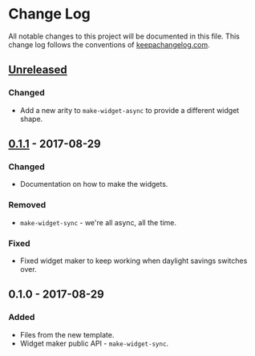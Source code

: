 # Change Log
All notable changes to this project will be documented in this file. This change log follows the conventions of [keepachangelog.com](http://keepachangelog.com/).

## [Unreleased]
### Changed
- Add a new arity to `make-widget-async` to provide a different widget shape.

## [0.1.1] - 2017-08-29
### Changed
- Documentation on how to make the widgets.

### Removed
- `make-widget-sync` - we're all async, all the time.

### Fixed
- Fixed widget maker to keep working when daylight savings switches over.

## 0.1.0 - 2017-08-29
### Added
- Files from the new template.
- Widget maker public API - `make-widget-sync`.

[Unreleased]: https://github.com/your-name/clips/compare/0.1.1...HEAD
[0.1.1]: https://github.com/your-name/clips/compare/0.1.0...0.1.1
